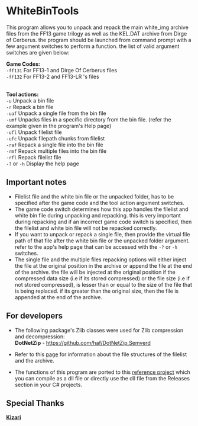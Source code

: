 # WhiteBinTools
This program allows you to unpack and repack the main white_img archive files from the FF13 game trilogy as well as the KEL.DAT archive from Dirge of Cerberus. the program should be launched from command prompt with a few argument switches to perform a function. the list of valid argument switches are given below:

**Game Codes:**
<br>``-ff131`` For FF13-1 and Dirge Of Cerberus files
<br>``-ff132`` For FF13-2 and FF13-LR 's files


<br>**Tool actions:**
<br>``-u`` Unpack a bin file
<br>``-r`` Repack a bin file
<br>``-uaf`` Unpack a single file from the bin file
<br>``-umf`` Unpacks files in a specific directory from the bin file. (refer the example given in the program's Help page)
<br>``-ufl`` Unpack filelist file
<br>``-ufc`` Unpack filepath chunks from filelist
<br>``-raf`` Repack a single file into the bin file
<br>``-rmf`` Repack multiple files into the bin file
<br>``-rfl`` Repack filelist file
<br>``-?`` or ``-h`` Display the help page
<br>

## Important notes
- Filelist file and the white bin file or the unpacked folder, has to be specified after the game code and the tool action argument switches.
- The game code switch determines how this app handles the filelist and white bin file during unpacking and repacking. this is very important during repacking and if an incorrect game code switch is specified, then the filelist and white bin file will not be repacked correctly.
- If you want to unpack or repack a single file, then provide the virtual file path of that file after the white bin file or the unpacked folder argument. refer to the app's help page that can be accessed with the `-?` or `-h` switches. 
- The single file and the multiple files repacking options will either inject the file at the original position in the archive or append the file at the end of the archive. the file will be injected at the original position if the compressed data size (i.e if its stored compressed) or the file size (i.e if not stored compressed), is lesser than or equal to the size of the file that is being replaced. if its greater than the original size, then the file is appended at the end of the archive.

## For developers
- The following package's Zlib classes were used for Zlib compression and decompression:
<br>**DotNetZip** - https://github.com/haf/DotNetZip.Semverd

- Refer to this [page](https://github.com/LR-Research-Team/Datalog/wiki/White-Image-BIN-files) for information about the file structures of the filelist and the archive.
- The functions of this program are ported to this [reference project](https://github.com/Surihix/WhiteBinTools_dll) which you can compile as a dll file or directly use the dll file from the Releases section in your C# projects.

## Special Thanks
[**Kizari**](https://github.com/Kizari)
